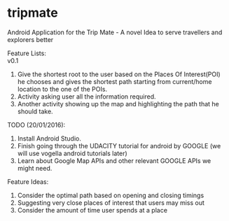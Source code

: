 # tripmate
Android Application for the Trip Mate - A novel Idea to serve travellers and explorers better

Feature Lists:  
v0.1  
1. Give the shortest root to the user based on the Places Of Interest(POI) he chooses and gives the shortest path starting from current/home location to the one of the POIs.  
2. Activity asking user all the information required.  
3. Another activity showing up the map and highlighting the path that he should take.  

TODO (20/01/2016):  
1. Install Android Studio.
2. Finish going through the UDACITY tutorial for android by GOOGLE (we will use vogella android tutorials later)  
3. Learn about Google Map APIs and other relevant GOOGLE APIs we might need.  


Feature Ideas:  
1. Consider the optimal path based on opening and closing timings
2. Suggesting very close places of interest that users may miss out
3. Consider the amount of time user spends at a place

#
